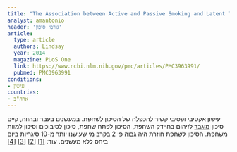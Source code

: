 ```yaml
---
title: "The Association between Active and Passive Smoking and Latent Tuberculosis Infection in Adults and Children in the United States: Results from NHANES"
analyst: amantonio
header: 'גורמי סיכון'
article:
  type: article
  authors: Lindsay
  year: 2014
  magazine: PLoS One
  link: https://www.ncbi.nlm.nih.gov/pmc/articles/PMC3963991/
  pubmed: PMC3963991
conditions:
- עישון
countries:
- ארה"ב
---
```


עישון אקטיבי ופסיבי קשור להכפלה של הסיכון לשחפת.
במעשנים בעבר ובהווה, קיים סיכון [מוגבר](https://www.ncbi.nlm.nih.gov/pubmed/17684684) לזיהום בחיידק השחפת, הסיכון לפתח שחפת, סיכון לסיבוכים וסיכון למוות משחפת.
הסיכון לשחפת חוזרת היה [גבוה](https://www.ncbi.nlm.nih.gov/pubmed/24670708) פי 2 בקרב מי שעישנו יותר מ-10 סיגריות ביום ביחס ללא מעשנים. עוד: [[1]](http://erj.ersjournals.com/content/43/2/630) [[2]](https://www.ncbi.nlm.nih.gov/pubmed/24037702) [[3]](https://www.ncbi.nlm.nih.gov/pubmed/19674472) [[4]](https://www.ncbi.nlm.nih.gov/pubmed/15282201)
